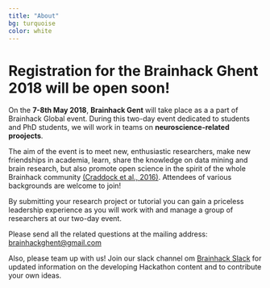 ```yaml
---
title: "About"	
bg: turquoise
color: white
---
```

	
# Registration for the  Brainhack Ghent  2018 will be open soon!


On the  **7-8th May 2018**,  **Brainhack Gent** will take place as a a part of Brainhack Global event. During this two-day event dedicated to students and PhD students, we will work in teams on **neuroscience-related proojects**. 

The aim of the event is to meet new, enthusiastic researchers, make new friendships in academia, learn, share the knowledge on data mining and brain research, but also promote open science in the spirit of the whole Brainhack community [(Craddock et al., 2016)](https://gigascience.biomedcentral.com/articles/10.1186/s13742-016-0121-x). Attendees  of various backgrounds are welcome to join!

By submitting your research project or tutorial you can gain a priceless leadership experience as you will  work with and manage a group of researchers at our two-day event.

Please send all the related questions at the mailing address: [brainhackghent@gmail.com](mailto:brainhackghent@gmail.com)

Also, please team up with us! Join our slack channel om  [Brainhack Slack](https://brainhack-slack-invite.herokuapp.com/) for updated information on the developing Hackathon content and to contribute your own ideas.




